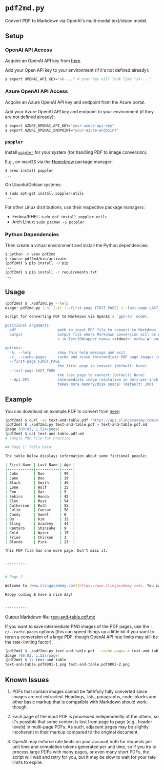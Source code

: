 # `pdf2md.py`

Convert PDF to Markdown via OpenAI's multi-modal text/vision model.

## Setup

### OpenAI API Access

Acquire an OpenAI API key from [here](https://platform.openai.com/signup).

Add your Open API key to your environment (if it's not defined already):

```zsh
$ export OPENAI_API_KEY="sk-..." # your key will look like "sk-..."
```

### Azure OpenAI API Access

Acquire an Azure OpenAI API key and endpoint from the Azure portal.

Add your Azure OpenAI API key and endpoint to your environment (if they are not defined already):

```zsh
$ export AZURE_OPENAI_API_KEY="your-azure-api-key"
$ export AZURE_OPENAI_ENDPOINT="your-azure-endpoint"
```

### `poppler`

Install [`poppler`](https://poppler.freedesktop.org) for your system (for handling PDF to image conversion).

E.g., on macOS via the [Homebrew](https://brew.sh) package manager:

```zsh
$ brew install poppler
...
```

On Ubuntu/Debian systems:

```zsh
$ sudo apt-get install poppler-utils
...
```

For other Linux distributions, use their respective package managers:
- Fedora/RHEL: `sudo dnf install poppler-utils`
- Arch Linux: `sudo pacman -S poppler`

### Python Dependencies

Then create a virtual environment and install the Python dependencies:

```zsh
$ python -m venv pdf2md
$ source pdf2md/bin/activate
(pdf2md) $ pip install -U pip
...
(pdf2md) $ pip install -r requirements.txt
...
```

## Usage
```zsh
(pdf2md) $ ./pdf2md.py --help
usage: pdf2md.py [-h] [-c] [--first-page FIRST_PAGE] [--last-page LAST_PAGE] [--dpi DPI] pdf [output]

Script for converting PDF to Markdown via OpenAI's `gpt-4o` model.

positional arguments:
  pdf                   path to input PDF file to convert to Markdown
  output                output file where Markdown conversion will be written (or stdout) (default:
                        <_io.TextIOWrapper name='<stdout>' mode='w' encoding='utf-8'>)

options:
  -h, --help            show this help message and exit
  -c, --cache-pages     cache and reuse intermediate PDF page images (default: False)
  --first-page FIRST_PAGE
                        the first page to convert (default: None)
  --last-page LAST_PAGE
                        the last page to convert (default: None)
  --dpi DPI             intermediate image resolution in dots-per-inch (DPI) (higher DPI is higher quality, but
                        takes more memory/disk space) (default: 200)
```

## Example

You can download an example PDF to convert from [here](https://api.slingacademy.com/v1/sample-data/files/text-and-table.pdf):

```zsh
(pdf2md) $ curl -so text-and-table.pdf 'https://api.slingacademy.com/v1/sample-data/files/text-and-table.pdf'
(pdf2md) $ ./pdf2md.py text-and-table.pdf > text-and-table.pdf.md
2page [00:03, 1.52s/page]
(pdf2md) $ cat text-and-table.pdf.md
# Sample PDF File for Practice

## Page 1: Table Data

The table below displays information about some fictional people:

| First Name | Last Name | Age |
|------------|-----------|-----|
| John       | Doe       | 99  |
| Jane       | Doo       | 29  |
| Black      | Smith     | 49  |
| Lone       | Wolf      | 35  |
| Foo        | Bar       | 5   |
| Sekiro     | Honda     | 45  |
| Elon       | Musk      | 54  |
| Catherine  | Roth      | 55  |
| Julio      | Caesar    | 58  |
| Candy      | Sweet     | 6   |
| Bo         | Kim       | 32  |
| Sling      | Academy   | 44  |
| Rantaro    | Shinsuke  | 9   |
| Cold       | Water     | 15  |
| Fried      | Chicken   | 3   |
| Blonde     | Pink      | 23  |

This PDF file has one more page. Don’t miss it.


----------


# Page 2

Welcome to [www.slingacademy.com](https://www.slingacademy.com). You can find more sample data at [https://www.slingacademy.com/cat/sample-data/](https://www.slingacademy.com/cat/sample-data/)

Happy coding & have a nice day!


----------
```

Output Markdown file: [text-and-table.pdf.md](text-and-table.pdf.md)

If you want to save intermediate PNG images of the PDF pages, use the `-c/--cache-pages` options (this can speed things up a little bit if you want to rerun a conversion of a large PDF, though OpenAI API rate limits may still be the rate-limiting factor).

```zsh
(pdf2md) $ ./pdf2md.py text-and-table.pdf --cache-pages > text-and-table.pdf.md
2page [00:03, 1.52s/page]
(pdf2md) $ ls text-and-table
text-and-table.pdf0001-1.png text-and-table.pdf0002-2.png
```

## Known Issues

1. PDFs that contain images cannot be faithfully fully converted since images are not extracted.  Headings, lists, paragraphs, code-blocks and other basic markup that is compatible with Markdown should work, though.

2. Each page of the input PDF is processed independently of the others, so it's possible that some context is lost from page to page (e.g., header levels) in multi-page PDFs.  As such, adjacent pages may be slightly incoherent in their markup compared to the original document.

3. OpenAI may enforce rate limits on your account both for requests per unit time and completion tokens generated per unit time, so if you try to process large PDFs with many pages, or even many short PDFs, the script will wait and retry for you, but it may be slow to wait for your rate limits to expire.
